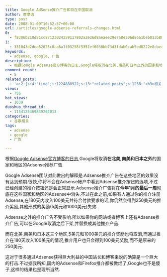 ```yaml
---
title: Google AdSense推介广告即将在中国取消
author: 摩摩诘
type: post
date: 2008-01-09T16:52:57+00:00
url: /articles/google-adsense-referrals-changes.html
0:
  - f8306b218d91cc87123024259117802a2e26d8aeaee29e7a8e306d86a1beb013b88ca5aa9db19d87df29e96f04440c78
1:
  - 331043d2dea52025c0ca6a1f03258f5351ef6036bb73d3fdab0cab5ed8222e8cbe462dd2f86e696e66cf696fd9c9a383
keywords:
  - adsense, google, 广告
description:
  - 根据Google Adsense官方博客的日志,Google将取消在北美,南美和日本之外的国家和地区的Adsense推荐广告.
comment_count:
  - 5
related_posts:
  - 'a:2:{s:4:"time";i:1224888922;s:13:"related_posts";s:1258:"<h3>相关日志</h3><ul class="related_post"><li><a href="http://www.digglife.cn/articles/adsense-for-feed-review.html" title="Google AdSense的Feed广告">Google AdSense的Feed广告</a></li><li><a href="http://www.digglife.cn/articles/adsense-referrals-retired.html" title="Adsense推介计划将在8月底暂停">Adsense推介计划将在8月底暂停</a></li><li><a href="http://www.digglife.cn/articles/adsense-payment.html" title="收到Google Adsense西联快汇付款(武汉)">收到Google Adsense西联快汇付款(武汉)</a></li><li><a href="http://www.digglife.cn/articles/google-maps-adsense.html" title="Google计划在地图服务中加入Adsense广告">Google计划在地图服务中加入Adsense广告</a></li><li><a href="http://www.digglife.cn/articles/google-maps-japan-street-view.html" title="Google地图日本版加入街景(Street View)功能">Google地图日本版加入街景(Street View)功能</a></li><li><a href="http://www.digglife.cn/articles/knol-open.html" title="Google的维基百科Knol正式开放">Google的维基百科Knol正式开放</a></li><li><a href="http://www.digglife.cn/articles/google-docs-templates.html" title="使用开放的模板创建Google文件">使用开放的模板创建Google文件</a></li></ul>";}'
views:
  - 756
bot_views:
  - 1639
duoshuo_thread_id:
  - 1154125469839262013
categories:
  - 谷歌相关
tags:
  - adsense
  - google
  - 广告

---
```

根据<a href="http://adsense.blogspot.com/2008/01/upcoming-referrals-changes.html" target="_blank">Google Adsense官方博客的日志</a>,Google将取消**在北美,南美和日本之外**的国家和地区的Adsense推荐广告.

Google Adsense团队对此做出的解释是:Adsense推介广告在这些地区的效果没有达到预期.很快,你将不会在Adsense帐户中看到Adsense推介按钮的选项,不过已经创建的推介按钮还是会正常显示.Adsense推介广告将在**今年1月的最后一周**彻底在这些国家和地区的Adsense中消失.不过在此之前,如果有人通过你的推介注册Adsense,在180天内收入100美元并符合付款要求的话,你仍然会得到250美元的推介奖励,其他形式的奖励(5美元和1000美元)失效.

Adsense之外的推介广告不受影响.所以如果你的网站或者博客上还有Adsense推介广告,可以在Google取消之后下架,并替换成其他推介产品.

而在北美,南美和日本这三个地区,5美元和1000美元的推介奖励也将取消,而通过推介在180天收入100美元的情况,推介用户也只会得到100美元奖励,而不是原来的250美元.

这对于很多通过Adsense获得巨大利益的中国站长和博客来说的确算是一个巨大的打击.不过据我所知,国内的Adsense和Firefox推介都被做烂了,Google也不是傻子,这样的结果也是理所当然.